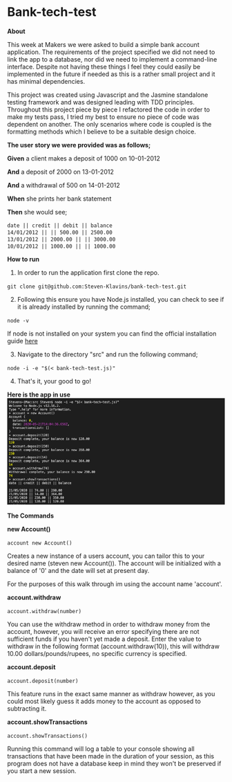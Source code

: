 # Bank-tech-test

**About**

This week at Makers we were asked to build a simple bank account application. The requirements of the project specified we did not need to link the app to a database, nor did we need to implement a command-line interface. Despite not having these things I feel they could easily be implemented in the future if needed as this is a rather small project and it has minimal dependencies.

This project was created using Javascript and the Jasmine standalone testing framework and was designed leading with TDD principles. Throughout this project piece by piece I refactored the code in order to make my tests pass, I tried my best to ensure no piece of code was dependent on another. The only scenarios where code is coupled is the formatting methods which I believe to be a suitable design choice.

**The user story we were provided was as follows;**

**Given** a client makes a deposit of 1000 on 10-01-2012

**And** a deposit of 2000 on 13-01-2012

**And** a withdrawal of 500 on 14-01-2012

**When** she prints her bank statement  

**Then** she would see;

```
date || credit || debit || balance
14/01/2012 || || 500.00 || 2500.00
13/01/2012 || 2000.00 || || 3000.00
10/01/2012 || 1000.00 || || 1000.00
```

**How to run**

1. In order to run the application first clone the repo.

`git clone git@github.com:Steven-Klavins/bank-tech-test.git`

2. Following this ensure you have Node.js installed, you can check to see if it is already installed by running the command;

`node -v`

If node is not installed on your system you can find the official installation guide [here](https://nodejs.org/en/)

3. Navigate to the directory "src" and run the following command;

`node -i -e "$(< bank-tech-test.js)"`

4. That's it, your good to go!

**Here is the app in use**
![](images/Screenshot.png)

**The Commands**

**new Account()**

`account new Account()`

Creates a new instance of a users account, you can tailor this to your desired name (steven new Account()). The account will be initialized with a balance of '0' and the date will set at present day.

For the purposes of this walk through im using the account name 'account'.

**account.withdraw**

`account.withdraw(number)`

You can use the withdraw method in order to withdraw money from the account, however, you will receive an error specifying there are not sufficient funds if you haven't yet made a deposit. Enter the value to withdraw in the following format (account.withdraw(10)), this will withdraw 10.00 dollars/pounds/rupees, no specific currency is specified.

**account.deposit**

`account.deposit(number)`

This feature runs in the exact same manner as withdraw however, as you could most likely guess it adds money to the account as opposed to subtracting it.

**account.showTransactions**

`account.showTransactions()`

Running this command will log a table to your console showing all transactions that have been made in the duration of your session, as this program does not have a database keep in mind they won't be preserved if you start a new session.
